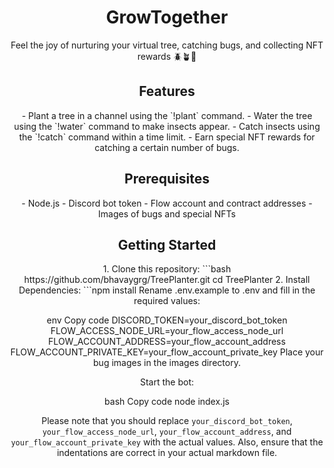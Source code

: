 <div align="center">
  <h1>GrowTogether</h1>
  <p>Feel the joy of nurturing your virtual tree, catching bugs, and collecting NFT rewards 🪲🪴🎁</p>
</div>

## <div align="center">Features</div>

<div align="center">
- Plant a tree in a channel using the `!plant` command.
- Water the tree using the `!water` command to make insects appear.
- Catch insects using the `!catch` command within a time limit.
- Earn special NFT rewards for catching a certain number of bugs.
</div>

## <div align="center">Prerequisites</div>

<div align="center">
- Node.js
- Discord bot token
- Flow account and contract addresses
- Images of bugs and special NFTs
</div>

## <div align="center">Getting Started</div>

<div align="center">
1. Clone this repository:
   ```bash
   https://github.com/bhavaygrg/TreePlanter.git
   cd TreePlanter
2. Install Dependencies:
   ```npm install
Rename .env.example to .env and fill in the required values:

env
Copy code
DISCORD_TOKEN=your_discord_bot_token
FLOW_ACCESS_NODE_URL=your_flow_access_node_url
FLOW_ACCOUNT_ADDRESS=your_flow_account_address
FLOW_ACCOUNT_PRIVATE_KEY=your_flow_account_private_key
Place your bug images in the images directory.

Start the bot:

bash
Copy code
node index.js









Please note that you should replace `your_discord_bot_token`, `your_flow_access_node_url`, `your_flow_account_address`, and `your_flow_account_private_key` with the actual values. Also, ensure that the indentations are correct in your actual markdown file.



